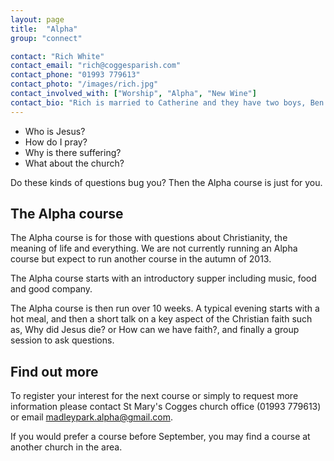 ```yaml
---
layout: page
title:  "Alpha"
group: "connect"

contact: "Rich White"
contact_email: "rich@coggesparish.com"
contact_phone: "01993 779613"
contact_photo: "/images/rich.jpg"
contact_involved_with: ["Worship", "Alpha", "New Wine"]
contact_bio: "Rich is married to Catherine and they have two boys, Ben and Joshua. Rich is training for Ordained ministry in the Church of England and spends part of his time here at St Mary's and also at St Mellitus College, London. Rich loves fishing (when he gets the chance) and is not ashamed to be a Downton Abbey fan!"
---
```


* Who is Jesus?
* How do I pray?
* Why is there suffering?
* What about the church?

Do these kinds of questions bug you? Then the Alpha course is just for you.

## The Alpha course

The Alpha course is for those with questions about Christianity, the meaning of life and everything. We are not currently running an Alpha course but expect to run another course in the autumn of 2013.

The Alpha course starts with an introductory supper including music, food and good company.

The Alpha course is then run over 10 weeks. A typical evening starts with a hot meal, and then a short talk on a key aspect of the Christian faith such as, Why did Jesus die? or How can we have faith?, and finally a group session to ask questions.

## Find out more

To register your interest for the next course or simply to request more information please contact St Mary's Cogges church office (01993 779613) or email madleypark.alpha@gmail.com.

If you would prefer a course before September, you may find a course at another church in the area.